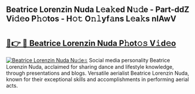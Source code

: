 ## Beatrice Lorenzin Nuda L𝚎a𝚔ed N𝚞𝚍e - Part-ddZ Vi𝚍𝚎o P𝚑𝚘tos - H𝚘𝚝 O𝚗𝚕yf𝚊ns L𝚎a𝚔s nIAwV

# <h2><a href="http://kf2w4c.oniu.top/?m=Beatrice+Lorenzin+Nuda">🔗👉 🔴 Beatrice Lorenzin Nuda P𝚑ot𝚘𝚜 V𝚒d𝚎o</a></h2>

[![Beatrice Lorenzin Nuda Nu𝚍e𝚜](https://i.imgur.com/0qMVB7G.gif)](http://kf2w4c.oniu.top/?m=Beatrice+Lorenzin+Nuda)
Social media personality Beatrice Lorenzin Nuda, acclaimed for sharing dance and lifestyle knowledge, through presentations and blogs. Versatile aerialist Beatrice Lorenzin Nuda, known for their exceptional skills and accomplishments in performing aerial acts.  
